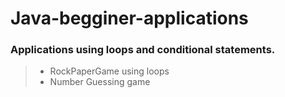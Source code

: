 # Java-begginer-applications
### Applications using loops and conditional statements.
> - RockPaperGame using loops
> - Number Guessing game

